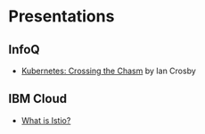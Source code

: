 # Presentations
## InfoQ
* [Kubernetes: Crossing the Chasm](https://www.infoq.com/presentations/kubernetes-cluster-production) by Ian Crosby

## IBM Cloud
* [What is Istio?](https://www.youtube.com/watch?v=1iyFq2VaL5Y)
